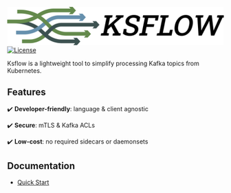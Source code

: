 ![Ksflow](images/ksflow-logo-3800x670-transparent.png)
[![License](https://img.shields.io/badge/License-Apache%202.0-blue.svg)](https://opensource.org/licenses/Apache-2.0)

Ksflow is a lightweight tool to simplify processing Kafka topics from Kubernetes.

## Features

:heavy_check_mark: **Developer-friendly**: language & client agnostic

:heavy_check_mark: **Secure**: mTLS & Kafka ACLs

:heavy_check_mark: **Low-cost**: no required sidecars or daemonsets

## Documentation
- [Quick Start](./docs/quick-start.md)
